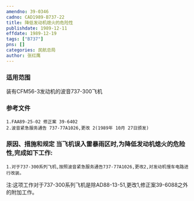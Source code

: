 ```yaml
---
amendno: 39-0346  
cadno: CAD1989-B737-22  
title: 降低发动机熄火的危险性  
publishdate: 1989-12-11  
effdate: 1989-12-19  
tags: ["B737"]  
pns: []  
categories: 民航总局  
author: 张红鹰  
---
```

  
### 适用范围  
装有CFM56-3发动机的波音737-300飞机  
  
<!--more-->  
### 参考文件  
    1.FAA89-25-02 修正案 39-6402  
    2.波音紧急服务通告 737-77A1026,更改 2(1989年 10月 27日颁发)  
  
### 原因、措施和规定     当飞机误入雷暴雨区时,为降低发动机熄火的危险性,完成如下工作:  
    1.对于737-300系列飞机,按照波音紧急服务通告737-77A1026,更改2,对发动机慢车电路进行改装。  
注:这项工作对于737-300系列飞机是除AD88-13-51,更改1,修正案39-6088之外的附加工作。  
